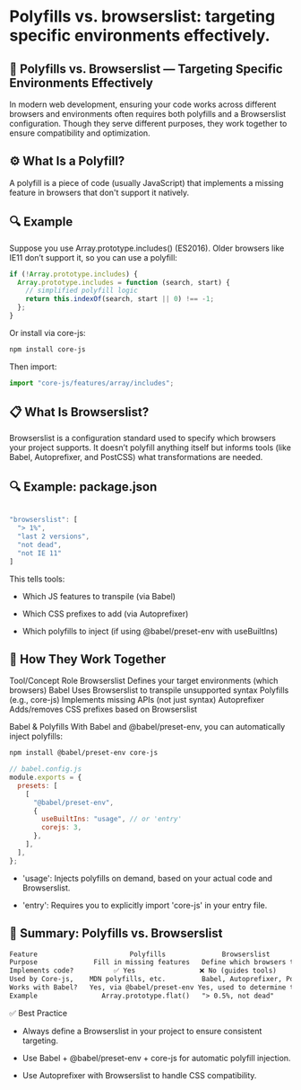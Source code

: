 # Polyfills vs. browserslist: targeting specific environments effectively.

## 🧩 Polyfills vs. Browserslist — Targeting Specific Environments Effectively

In modern web development, ensuring your code works across different browsers and environments often requires both polyfills and a Browserslist configuration. Though they serve different purposes, they work together to ensure compatibility and optimization.

## ⚙️ What Is a Polyfill?

A polyfill is a piece of code (usually JavaScript) that implements a missing feature in browsers that don't support it natively.

## 🔍 Example

Suppose you use Array.prototype.includes() (ES2016). Older browsers like IE11 don’t support it, so you can use a polyfill:

```js
if (!Array.prototype.includes) {
  Array.prototype.includes = function (search, start) {
    // simplified polyfill logic
    return this.indexOf(search, start || 0) !== -1;
  };
}
```

Or install via core-js:

```bash
npm install core-js
```

Then import:

```js
import "core-js/features/array/includes";
```

## 📋 What Is Browserslist?

Browserslist is a configuration standard used to specify which browsers your project supports. It doesn’t polyfill anything itself but informs tools (like Babel, Autoprefixer, and PostCSS) what transformations are needed.

## 🔍 Example: package.json

```js

"browserslist": [
  "> 1%",
  "last 2 versions",
  "not dead",
  "not IE 11"
]
```

This tells tools:

- Which JS features to transpile (via Babel)

- Which CSS prefixes to add (via Autoprefixer)

- Which polyfills to inject (if using @babel/preset-env with useBuiltIns)

## 🔄 How They Work Together

Tool/Concept Role
Browserslist Defines your target environments (which browsers)
Babel Uses Browserslist to transpile unsupported syntax
Polyfills (e.g., core-js) Implements missing APIs (not just syntax)
Autoprefixer Adds/removes CSS prefixes based on Browserslist

Babel & Polyfills
With Babel and @babel/preset-env, you can automatically inject polyfills:

```bash
npm install @babel/preset-env core-js
```

```js
// babel.config.js
module.exports = {
  presets: [
    [
      "@babel/preset-env",
      {
        useBuiltIns: "usage", // or 'entry'
        corejs: 3,
      },
    ],
  ],
};
```

- 'usage': Injects polyfills on demand, based on your actual code and Browserslist.

- 'entry': Requires you to explicitly import 'core-js' in your entry file.

## 🔄 Summary: Polyfills vs. Browserslist

```txt
Feature	                      Polyfills	             Browserslist
Purpose	             Fill in missing features	Define which browsers to support
Implements code?	      ✅ Yes	               ❌ No (guides tools)
Used by	Core-js,    MDN polyfills, etc.	        Babel, Autoprefixer, PostCSS, ESLint
Works with Babel?	Yes, via @babel/preset-env Yes, used to determine transpilation/polyfills
Example	               Array.prototype.flat()	"> 0.5%, not dead"
```

✅ Best Practice

- Always define a Browserslist in your project to ensure consistent targeting.

- Use Babel + @babel/preset-env + core-js for automatic polyfill injection.

- Use Autoprefixer with Browserslist to handle CSS compatibility.

